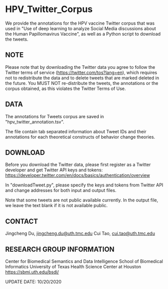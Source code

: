 # HPV_Twitter_Corpus
We provide the annotations for the HPV vaccine Twitter corpus that was used in "Use of deep learning to analyze Social Media discussions about the Human Papillomavirus Vaccine", as well as a Python script to download the tweets.

## NOTE

Please note that by downloading the Twitter data you agree to follow the Twitter terms of service (https://twitter.com/tos?lang=en), which requires not to redistribute the data and to delete tweets that are marked deleted in the future.
You MUST NOT re-distribute the tweets, the annotations or the corpus obtained, as this violates the Twitter Terms of Use.

## DATA
The annotations for Tweets corpus are saved in "hpv_twitter_annotation.tsv".

The file contain tab separated information about Tweet IDs and their annotations for each theoretical constructs of behavior change theories.

## DOWNLOAD

Before you download the Twitter data, please first register as a Twitter developer and get Twitter API keys and tokens: https://developer.twitter.com/en/docs/basics/authentication/overview 

In "downloadTweet.py", please specify the keys and tokens from Twitter API and change addresses for both input and output files.

Note that some tweets are not public available currently. In the output file, we leave the text blank if it is not available public.

## CONTACT

Jingcheng Du, jingcheng.du@uth.tmc.edu
Cui Tao, cui.tao@uth.tmc.edu

## RESEARCH GROUP INFORMATION

Center for Biomedical Semantics and Data Intelligence
School of Biomedical Informatics
University of Texas Health Science Center at Houston
https://sbmi.uth.edu/bsdi/

UPDATE DATE:
10/20/2020
